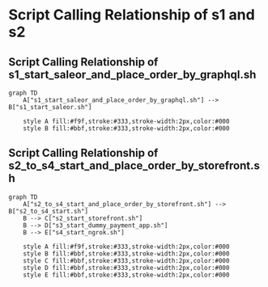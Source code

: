 # Script Calling Relationship of s1 and s2

## Script Calling Relationship of s1_start_saleor_and_place_order_by_graphql.sh

```mermaid
graph TD
    A["s1_start_saleor_and_place_order_by_graphql.sh"] --> B["s1_start_saleor.sh"]
    
    style A fill:#f9f,stroke:#333,stroke-width:2px,color:#000
    style B fill:#bbf,stroke:#333,stroke-width:2px,color:#000
```



## Script Calling Relationship of s2_to_s4_start_and_place_order_by_storefront.sh

```mermaid
graph TD
    A["s2_to_s4_start_and_place_order_by_storefront.sh"] --> B["s2_to_s4_start.sh"]
    B --> C["s2_start_storefront.sh"]
    B --> D["s3_start_dummy_payment_app.sh"]
    B --> E["s4_start_ngrok.sh"]
    
    style A fill:#f9f,stroke:#333,stroke-width:2px,color:#000
    style B fill:#bbf,stroke:#333,stroke-width:2px,color:#000
    style C fill:#bbf,stroke:#333,stroke-width:2px,color:#000
    style D fill:#bbf,stroke:#333,stroke-width:2px,color:#000
    style E fill:#bbf,stroke:#333,stroke-width:2px,color:#000
```